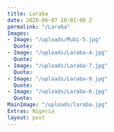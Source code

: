 ```yaml
---
title: Laraba
date: 2020-06-07 10:01:00 Z
permalink: "/Laraba"
Images:
- Image: "/uploads/Mubi-5.jpg"
  Quote: 
- Image: "/uploads/Laraba-4.jpg"
  Quote: 
- Image: "/uploads/Laraba-7.jpg"
  Quote: 
- Image: "/uploads/Laraba-9.jpg"
  Quote: 
- Image: "/uploads/Laraba-6.jpg"
  Quote: 
MainImage: "/uploads/laraba.jpg"
Extras: Nigeria
layout: post
---
```


